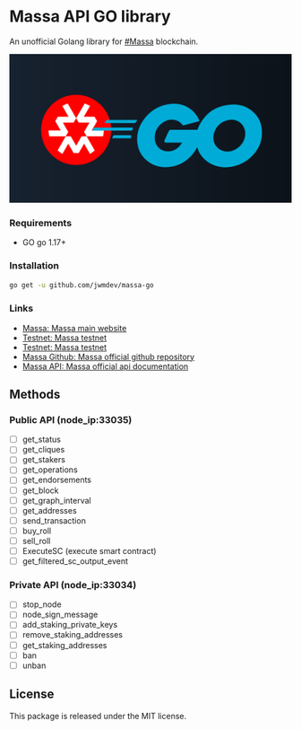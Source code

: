 # Massa API GO library

An unofficial Golang library for [#Massa](https://massa.net ) blockchain.

![massa-go](https://raw.githubusercontent.com/jwmdev/massa-go/master/media/massa-go.svg)

### Requirements

- GO go 1.17+

### Installation

```bash
go get -u github.com/jwmdev/massa-go
```

### Links
- [Massa: Massa main website](https://massa.net)
- [Testnet: Massa testnet](https://test.massa.net)
- [Testnet: Massa testnet](https://massa.net/testnet)
- [Massa Github: Massa official github repository](https://github.com/massalabs)
- [Massa API: Massa official api documentation](https://github.com/massalabs/massa/wiki/api)

## Methods
### Public API (node_ip:33035)
- [ ] get_status
- [ ] get_cliques
- [ ] get_stakers
- [ ] get_operations
- [ ] get_endorsements
- [ ] get_block
- [ ] get_graph_interval
- [ ] get_addresses
- [ ] send_transaction
- [ ] buy_roll
- [ ] sell_roll
- [ ] ExecuteSC (execute smart contract)
- [ ] get_filtered_sc_output_event
### Private API (node_ip:33034)
- [ ] stop_node
- [ ] node_sign_message
- [ ] add_staking_private_keys
- [ ] remove_staking_addresses
- [ ] get_staking_addresses
- [ ] ban
- [ ] unban

## License

This package is released under the MIT license.
